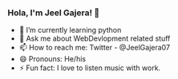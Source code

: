 ### Hola, I'm Jeel Gajera! 👋


<!-- - 🔭 I’m currently working on ... -->
<!-- - 👯 I’m looking to collaborate on ... -->
<!-- - 🤔 I’m looking for help with  -->
- 🌱 I’m currently learning python
- 💬 Ask me about WebDevlopment related stuff
- 📫 How to reach me: Twitter - @JeelGajera07
- 😄 Pronouns: He/his
- ⚡ Fun fact: I love to listen music with work.

